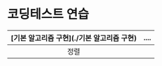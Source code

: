 # 코딩테스트 연습

| [기본 알고리즘 구현](./기본 알고리즘 구현) | .... |
|:----------------:|:-----:|
|       정렬       |       | 
